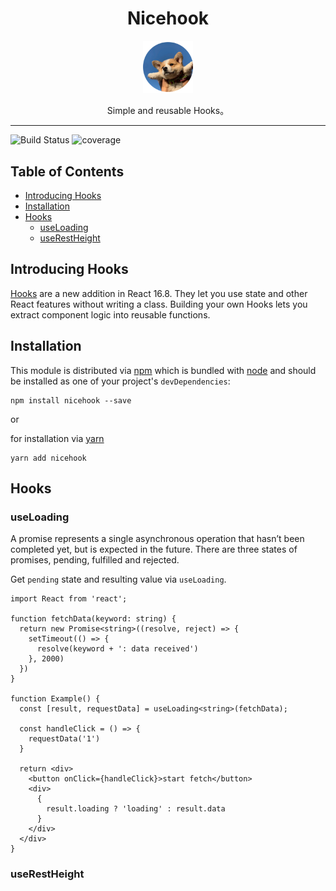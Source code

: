 <div align="center">
  <h1>Nicehook</h1>

  <a href="https://github.com/robot12580">
    <img
      width="80"
      alt="robot12580"
      src="./material/dog2.png"
    />
  </a>

  <p>Simple and reusable Hooks。</p>
</div>
<hr />
<!-- prettier-ignore-start -->

![Build Status][build-badge]
![coverage][coverage-badge]

## Table of Contents

- [Introducing Hooks](#introducing-hooks)
- [Installation](#installation)
- [Hooks](#hooks)
  - [useLoading](#useloading)
  - [useRestHeight](#userestheight)

## Introducing Hooks

[Hooks][hooks] are a new addition in React 16.8. They let you use state and other React features without writing a class.
Building your own Hooks lets you extract component logic into reusable functions.

## Installation

This module is distributed via [npm][npm] which is bundled with [node][node] and
should be installed as one of your project's `devDependencies`:
```
npm install nicehook --save
```
or

for installation via [yarn][yarn]
```
yarn add nicehook
```


## Hooks

### useLoading

A promise represents a single asynchronous operation that hasn’t been completed yet, but is expected in the future. There are three states of promises, pending, fulfilled and rejected.

Get `pending` state and resulting value via `useLoading`.
```tsx
import React from 'react';

function fetchData(keyword: string) {
  return new Promise<string>((resolve, reject) => {
    setTimeout(() => {
      resolve(keyword + ': data received')
    }, 2000)
  })
}

function Example() {
  const [result, requestData] = useLoading<string>(fetchData);

  const handleClick = () => {
    requestData('1')
  }

  return <div>
    <button onClick={handleClick}>start fetch</button>
    <div>
      {
        result.loading ? 'loading' : result.data
      }
    </div>
  </div>
}

```


### useRestHeight



[npm]: https://www.npmjs.com/
[yarn]: https://classic.yarnpkg.com
[node]: https://nodejs.org
[build-badge]: https://github.com/robot12580/nicehook/actions/workflows/ci.yml/badge.svg
[coverage]: https://coveralls.io/repos/github/robot12580/nicehook/badge.svg?branch=master
[coverage-badge]: https://coveralls.io/repos/github/robot12580/nicehook/badge.svg?branch=master
[hooks]: https://react.docschina.org/docs/hooks-custom.html
